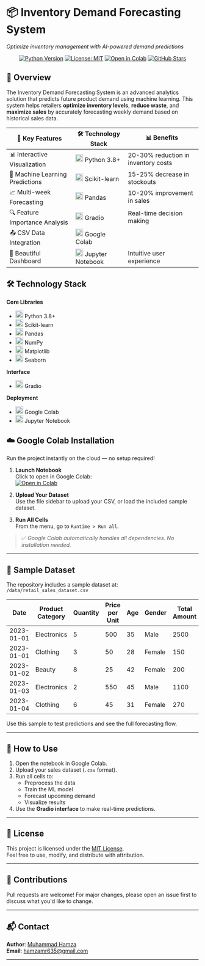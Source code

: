 # 📦 Inventory Demand Forecasting System

*Optimize inventory management with AI-powered demand predictions*

<div align="center">
  
[![Python Version](https://img.shields.io/badge/python-3.8%2B-blue)](https://www.python.org/)
[![License: MIT](https://img.shields.io/badge/License-MIT-yellow.svg)](https://opensource.org/licenses/MIT)
[![Open in Colab](https://colab.research.google.com/assets/colab-badge.svg)](https://colab.research.google.com/github/your-username/inventory-demand-forecasting/blob/main/IDFS.ipynb)
[![GitHub Stars](https://img.shields.io/github/stars/your-username/inventory-demand-forecasting?style=social)](https://github.com/your-username/inventory-demand-forecasting)

</div>

## 🌟 Overview

The Inventory Demand Forecasting System is an advanced analytics solution that predicts future product demand using machine learning. This system helps retailers **optimize inventory levels**, **reduce waste**, and **maximize sales** by accurately forecasting weekly demand based on historical sales data.

<div align="center">
  
| 🚀 Key Features | 🛠️ Technology Stack | 📊 Benefits |
|----------------|---------------------|-------------|
| 📊 Interactive Visualization | <img src="https://img.shields.io/badge/Python-3776AB?logo=python&logoColor=white" height="20"> Python 3.8+ | 20-30% reduction in inventory costs |
| 🤖 Machine Learning Predictions | <img src="https://img.shields.io/badge/scikit_learn-F7931E?logo=scikit-learn&logoColor=white" height="20"> Scikit-learn | 15-25% decrease in stockouts |
| 📈 Multi-week Forecasting | <img src="https://img.shields.io/badge/pandas-150458?logo=pandas&logoColor=white" height="20"> Pandas | 10-20% improvement in sales |
| 🔍 Feature Importance Analysis | <img src="https://img.shields.io/badge/gradio-FF6B6B?logo=gradio&logoColor=white" height="20"> Gradio | Real-time decision making |
| 📤 CSV Data Integration | <img src="https://img.shields.io/badge/Google_Colab-F9AB00?logo=google-colab&logoColor=white" height="20"> Google Colab | |
| 🎨 Beautiful Dashboard | <img src="https://img.shields.io/badge/Jupyter-F37626?logo=Jupyter&logoColor=white" height="20"> Jupyter Notebook | Intuitive user experience |

</div>

## 🛠️ Technology Stack

**Core Libraries**  
- <img src="https://img.shields.io/badge/Python-3776AB?logo=python&logoColor=white" height="20"> Python 3.8+  
- <img src="https://img.shields.io/badge/scikit_learn-F7931E?logo=scikit-learn&logoColor=white" height="20"> Scikit-learn  
- <img src="https://img.shields.io/badge/pandas-150458?logo=pandas&logoColor=white" height="20"> Pandas  
- <img src="https://img.shields.io/badge/NumPy-013243?logo=numpy&logoColor=white" height="20"> NumPy  
- <img src="https://img.shields.io/badge/Matplotlib-11557c?logo=python&logoColor=white" height="20"> Matplotlib  
- <img src="https://img.shields.io/badge/Seaborn-5B8AC6?logo=python&logoColor=white" height="20"> Seaborn  

**Interface**  
- <img src="https://img.shields.io/badge/gradio-FF6B6B?logo=gradio&logoColor=white" height="20"> Gradio  

**Deployment**  
- <img src="https://img.shields.io/badge/Google_Colab-F9AB00?logo=google-colab&logoColor=white" height="20"> Google Colab  
- <img src="https://img.shields.io/badge/Jupyter-F37626?logo=Jupyter&logoColor=white" height="20"> Jupyter Notebook  

## ☁️ Google Colab Installation

Run the project instantly on the cloud — no setup required!

1. **Launch Notebook**  
   Click to open in Google Colab:  
   [![Open in Colab](https://colab.research.google.com/assets/colab-badge.svg)](https://colab.research.google.com/github/mrhamza7/Inventory-Demand-Forecasting-System/blob/main/IDFS.ipynb)

2. **Upload Your Dataset**  
   Use the file sidebar to upload your CSV, or load the included sample dataset.

3. **Run All Cells**  
   From the menu, go to `Runtime > Run all`.

> ✅ *Google Colab automatically handles all dependencies. No installation needed.*

---

## 📂 Sample Dataset

The repository includes a sample dataset at:  
`/data/retail_sales_dataset.csv`

| Date       | Product Category | Quantity | Price per Unit | Age | Gender | Total Amount |
|------------|------------------|----------|----------------|-----|--------|---------------|
| 2023-01-01 | Electronics       | 5        | 500            | 35  | Male   | 2500          |
| 2023-01-01 | Clothing          | 3        | 50             | 28  | Female | 150           |
| 2023-01-02 | Beauty            | 8        | 25             | 42  | Female | 200           |
| 2023-01-03 | Electronics       | 2        | 550            | 45  | Male   | 1100          |
| 2023-01-04 | Clothing          | 6        | 45             | 31  | Female | 270           |

Use this sample to test predictions and see the full forecasting flow.

---

## 📌 How to Use

1. Open the notebook in Google Colab.
2. Upload your sales dataset (`.csv` format).
3. Run all cells to:
   - Preprocess the data
   - Train the ML model
   - Forecast upcoming demand
   - Visualize results
4. Use the **Gradio interface** to make real-time predictions.

---

## 📝 License

This project is licensed under the [MIT License](https://opensource.org/licenses/MIT).  
Feel free to use, modify, and distribute with attribution.

---

## 🙌 Contributions

Pull requests are welcome! For major changes, please open an issue first to discuss what you'd like to change.

---

## 📬 Contact

**Author**: [Muhammad Hamza](https://github.com/mrhamza7)  
**Email**: hamzamr635@gmail.com

---

